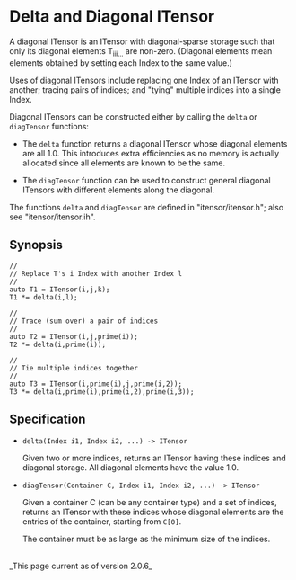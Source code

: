 # Delta and Diagonal ITensor

A diagonal ITensor is an ITensor with diagonal-sparse storage such that only its
diagonal elements T<sub>iii...</sub> are non-zero. (Diagonal elements mean
elements obtained by setting each Index to the same value.)

Uses of diagonal ITensors include replacing one Index of an ITensor with 
another; tracing pairs of indices; and "tying" multiple indices into a single Index.

Diagonal ITensors can be constructed either by calling the `delta` or `diagTensor`
functions:

* The `delta` function returns a diagonal ITensor whose diagonal elements
  are all 1.0. This introduces extra efficiencies as no memory is actually allocated
  since all elements are known to be the same.

* The `diagTensor` function can be used to construct general diagonal ITensors
  with different elements along the diagonal.


The functions `delta` and `diagTensor` are defined in "itensor/itensor.h"; also
see "itensor/itensor.ih".

## Synopsis


    //
    // Replace T's i Index with another Index l
    //
    auto T1 = ITensor(i,j,k);
    T1 *= delta(i,l);

    //
    // Trace (sum over) a pair of indices
    //
    auto T2 = ITensor(i,j,prime(i));
    T2 *= delta(i,prime(i));

    //
    // Tie multiple indices together
    //
    auto T3 = ITensor(i,prime(i),j,prime(i,2));
    T3 *= delta(i,prime(i),prime(i,2),prime(i,3));


## Specification

* `delta(Index i1, Index i2, ...) -> ITensor`

  Given two or more indices, returns an ITensor having these indices and diagonal
  storage. All diagonal elements have the value 1.0.

* `diagTensor(Container C, Index i1, Index i2, ...) -> ITensor`

  Given a container C (can be any container type) and a set of indices, 
  returns an ITensor with these indices whose diagonal elements are the entries
  of the container, starting from `C[0]`.

  The container must be as large as the minimum size of the indices.


<br/>
_This page current as of version 2.0.6_

